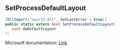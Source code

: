 ## SetProcessDefaultLayout

```csharp
[DllImport("user32.dll", SetLastError = true)]
public static extern bool SetProcessDefaultLayout(
   uint dwDefaultLayout
);
```

Microsoft documentation: [Link](https://docs.microsoft.com/en-us/windows/win32/api/winuser/nf-winuser-setprocessdefaultlayout)
